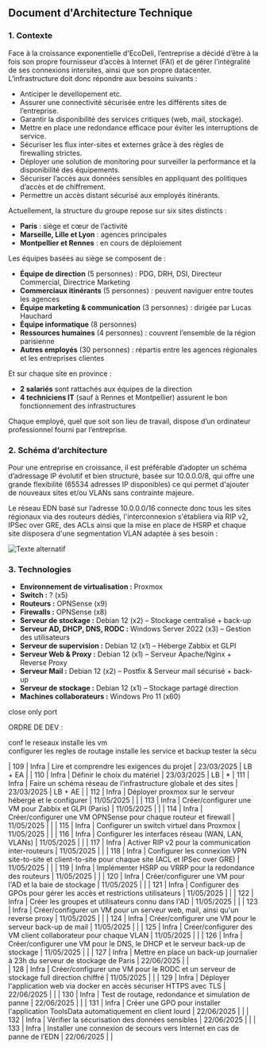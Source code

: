 ## **Document d'Architecture Technique**

### **1. Contexte**
Face à la croissance exponentielle d'EcoDeli, l’entreprise a décidé d’être à la fois son propre fournisseur d’accès à Internet (FAI) et de gérer l’intégralité de ses connexions intersites, ainsi que son propre datacenter. L’infrastructure doit donc répondre aux besoins suivants :
- Anticiper le devellopement etc. 
- Assurer une connectivité sécurisée entre les différents sites de l’entreprise.
- Garantir la disponibilité des services critiques (web, mail, stockage).
- Mettre en place une redondance efficace pour éviter les interruptions de service.
- Sécuriser les flux inter-sites et externes grâce à des règles de firewalling strictes.
- Déployer une solution de monitoring pour surveiller la performance et la disponibilité des équipements.
- Sécuriser l’accès aux données sensibles en appliquant des politiques d’accès et de chiffrement.
- Permettre un accès distant sécurisé aux employés itinérants.

Actuellement, la structure du groupe repose sur six sites distincts :  
- **Paris** : siège et cœur de l’activité  
- **Marseille, Lille et Lyon** : agences principales  
- **Montpellier et Rennes** : en cours de déploiement  

Les équipes basées au siège se composent de :  
- **Équipe de direction** (5 personnes) : PDG, DRH, DSI, Directeur Commercial, Directrice Marketing  
- **Commerciaux itinérants** (5 personnes) : peuvent naviguer entre toutes les agences  
- **Équipe marketing & communication** (3 personnes) : dirigée par Lucas Hauchard  
- **Équipe informatique** (8 personnes)  
- **Ressources humaines** (4 personnes) : couvrent l’ensemble de la région parisienne  
- **Autres employés** (30 personnes) : répartis entre les agences régionales et les entreprises clientes  

Et sur chaque site en province :  
- **2 salariés** sont rattachés aux équipes de la direction  
- **4 techniciens IT** (sauf à Rennes et Montpellier) assurent le bon fonctionnement des infrastructures  

Chaque employé, quel que soit son lieu de travail, dispose d’un ordinateur professionnel fourni par l’entreprise.  

### **2. Schéma d’architecture**
Pour une entreprise en croissance, il est préférable d’adopter un schéma d’adressage IP évolutif et bien structuré, basée sur 10.0.0.0/8, qui offre une grande flexibilité (65534 adresses IP disponibles) ce qui permet d'ajouter de nouveaux sites et/ou VLANs sans contrainte majeure. 

Le réseau EDN basé sur l’adresse 10.0.0.0/16 connecte donc tous les sites régionaux via des routeurs dédiés, l'interconnexion s'établiera via RIP v2, IPSec over GRE, des ACLs ainsi que la mise en place de HSRP et chaque site disposera d'une segmentation VLAN adaptée à ses besoin : 

![Texte alternatif](img/rsx.svg)

### **3. Technologies**
- **Environnement de virtualisation :** Proxmox
- **Switch :** ? (x5)
- **Routeurs :** OPNSense (x9)
- **Firewalls :** OPNSense (x8)
- **Serveur de stockage :** Debian 12 (x2) – Stockage centralisé + back-up
- **Serveur AD, DHCP, DNS, RODC :** Windows Server 2022 (x3) – Gestion des utilisateurs
- **Serveur de supervision :** Debian 12 (x1) – Héberge Zabbix et GLPI
- **Serveur Web & Proxy :** Debian 12 (x1) – Serveur Apache/Nginx + Reverse Proxy
- **Serveur Mail :** Debian 12 (x2) – Postfix & Serveur mail sécurisé + back-up
- **Serveur de stockage :** Debian 12 (x1) – Stockage partagé direction 
- **Machines collaborateurs :** Windows Pro 11 (x60)


close only port

ORDRE DE DEV :

conf le reseaux
installe les vm  
configurer les regles de routage 
installe les service et backup 
tester la sécu 

| 109 | Infra | Lire et comprendre les exigences du projet | 23/03/2025 | LB + EA | 
| 110 | Infra | Définir le choix du matériel | 23/03/2025 | LB | *
| 111 | Infra | Faire un schéma réseau de l’infrastructure globale et des sites | 23/03/2025 | LB + AE |
| 112 | Infra | Déployer proxmox sur le serveur hébergé et le configurer | 11/05/2025 |  |
| 113 | Infra | Créer/configurer une VM pour Zabbix et GLPI (Paris) | 11/05/2025 |  |
| 114 | Infra | Créer/configurer une VM OPNSense pour chaque routeur et firewall | 11/05/2025 |  |
| 115 | Infra | Configurer un switch virtuel dans Proxmox | 11/05/2025 |  |
| 116 | Infra | Configurer les interfaces réseau (WAN, LAN, VLANs) | 11/05/2025 |  |
| 117 | Infra | Activer RIP v2 pour la communication inter-routeurs | 11/05/2025 |  |
| 118 | Infra | Configurer les connexion VPN site-to-site et client-to-site pour chaque site (ACL et IPSec over GRE) | 11/05/2025 |  |
| 119 | Infra | Implémenter HSRP ou VRRP pour la redondance des routeurs | 11/05/2025 |  |
| 120 | Infra | Créer/configurer une VM pour l'AD et la baie de stockage | 11/05/2025 |  |
| 121 | Infra | Configurer des GPOs pour gérer les accès et restrictions utilisateurs | 11/05/2025 |  |
| 122 | Infra | Créer les groupes et utilisateurs connu dans l'AD | 11/05/2025 |  |
| 123 | Infra | Créer/configurer un VM pour un serveur web, mail, ainsi qu'un reverse proxy | 11/05/2025 |  |
| 124 | Infra | Créer/configurer une VM pour le serveur back-up de mail | 11/05/2025 |  |
| 125 | Infra | Créer/configurer des VM client collaborateur pour chaque VLAN | 11/05/2025 |  |
| 126 | Infra | Créer/configurer une VM pour le DNS, le DHCP et le serveur back-up de stockage | 11/05/2025 |  |
| 127 | Infra | Mettre en place un back-up journalier à 23h du serveur de stockage de Paris | 22/06/2025  |  |  
| 128 | Infra | Créer/configurer une VM pour le RODC et un serveur de stockage full direction chiffré | 11/05/2025 |  |
| 129 | Infra | Déployer l'application web via docker en accès sécuriser HTTPS avec TLS | 22/06/2025  |  |
| 130 | Infra | Test de routage, redondance et simulation de panne | 22/06/2025  |  |
| 131 | Infra | Créer une GPO pour installer l'application ToolsData automatiquement en client lourd | 22/06/2025  |  |
| 132 | Infra | Vérifier la sécurisation des données sensibles | 22/06/2025  |  |
| 133 | Infra | Installer une connexion de secours vers Internet en cas de panne de l’EDN | 22/06/2025  |  |
